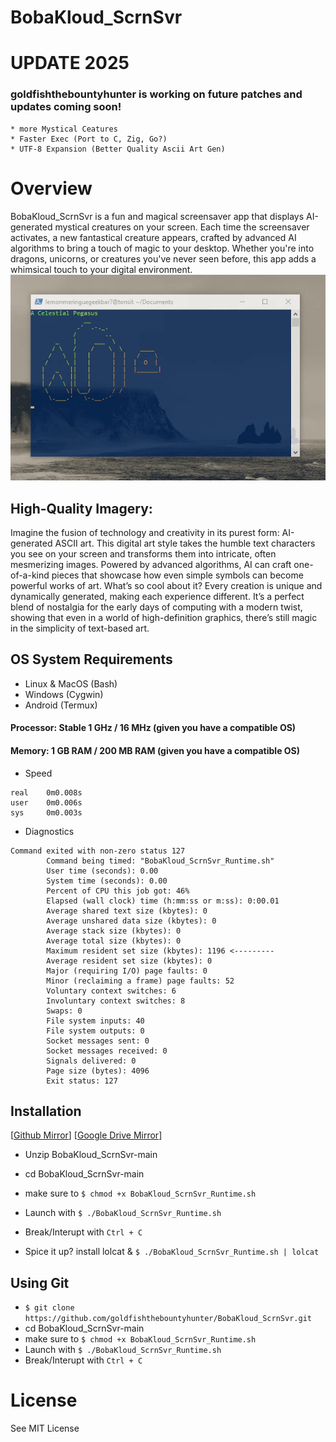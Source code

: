 # BobaKloud_ScrnSvr

# UPDATE 2025
### goldfishthebountyhunter is working on future patches and updates coming soon! 
~~~
* more Mystical Ceatures
* Faster Exec (Port to C, Zig, Go?)
* UTF-8 Expansion (Better Quality Ascii Art Gen)
~~~

# Overview
BobaKloud_ScrnSvr is a fun and magical screensaver app that displays AI-generated mystical creatures on your screen.
Each time the screensaver activates, a new fantastical creature appears, crafted by advanced AI algorithms to bring a touch of magic to your desktop.
Whether you're into dragons, unicorns, or creatures you've never seen before, this app adds a whimsical touch to your digital environment.
![BobaKloud_ScrnSvr.gif](https://github.com/goldfishthebountyhunter/BobaKloud_ScrnSvr/blob/4c2f4512d71fbffcd5313b39743762ced7445f9b/BobaKloud_ScrnSvr.gif)

## High-Quality Imagery:
Imagine the fusion of technology and creativity in its purest form: AI-generated ASCII art. This digital art style takes the humble text characters you see on your screen and transforms them into intricate, often mesmerizing images. Powered by advanced algorithms, AI can craft one-of-a-kind pieces that showcase how even simple symbols can become powerful works of art. What’s so cool about it? Every creation is unique and dynamically generated, making each experience different. It’s a perfect blend of nostalgia for the early days of computing with a modern twist, showing that even in a world of high-definition graphics, there’s still magic in the simplicity of text-based art.

## OS System Requirements
* Linux & MacOS (Bash)
* Windows (Cygwin)
* Android (Termux)

#### Processor: Stable 1 GHz / 16 MHz (given you have a compatible OS)
#### Memory: 1 GB RAM / 200 MB RAM (given you have a compatible OS)

* Speed
```
real    0m0.008s
user    0m0.006s
sys     0m0.003s
```

* Diagnostics

```
Command exited with non-zero status 127
        Command being timed: "BobaKloud_ScrnSvr_Runtime.sh"
        User time (seconds): 0.00
        System time (seconds): 0.00
        Percent of CPU this job got: 46%
        Elapsed (wall clock) time (h:mm:ss or m:ss): 0:00.01
        Average shared text size (kbytes): 0
        Average unshared data size (kbytes): 0
        Average stack size (kbytes): 0
        Average total size (kbytes): 0
        Maximum resident set size (kbytes): 1196 <---------
        Average resident set size (kbytes): 0
        Major (requiring I/O) page faults: 0
        Minor (reclaiming a frame) page faults: 52
        Voluntary context switches: 6
        Involuntary context switches: 8
        Swaps: 0
        File system inputs: 40
        File system outputs: 0
        Socket messages sent: 0
        Socket messages received: 0
        Signals delivered: 0
        Page size (bytes): 4096
        Exit status: 127
```

## Installation 
 [[Github Mirror](https://github.com/goldfishthebountyhunter/BobaKloud_ScrnSvr/archive/refs/heads/main.zip)]
 [[Google Drive Mirror](https://drive.google.com/file/d/1yYnE6XX5DF-64KI8eqLVlwZBwL2ojOPv/view?usp=sharing)]

* Unzip BobaKloud_ScrnSvr-main
* cd BobaKloud_ScrnSvr-main
* make sure to ```$ chmod +x BobaKloud_ScrnSvr_Runtime.sh```
* Launch with ```$ ./BobaKloud_ScrnSvr_Runtime.sh```
* Break/Interupt with ```Ctrl + C```

* Spice it up? install lolcat &  ```$ ./BobaKloud_ScrnSvr_Runtime.sh | lolcat```

## Using Git
* ```$ git clone https://github.com/goldfishthebountyhunter/BobaKloud_ScrnSvr.git```
* cd BobaKloud_ScrnSvr-main
* make sure to ```$ chmod +x BobaKloud_ScrnSvr_Runtime.sh```
* Launch with ```$ ./BobaKloud_ScrnSvr_Runtime.sh```
* Break/Interupt with ```Ctrl + C```


# License
See MIT License
